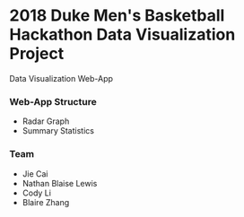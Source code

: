 # 2018 Duke Men's Basketball Hackathon Data Visualization Project
Data Visualization Web-App

### Web-App Structure
* Radar Graph
* Summary Statistics

### Team
* Jie Cai
* Nathan Blaise Lewis
* Cody Li
* Blaire Zhang
